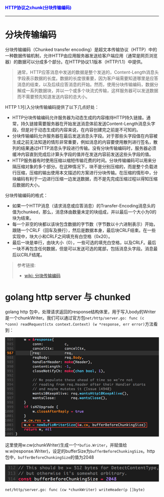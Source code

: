 #### <font color="blue">HTTP协议之chunk(分块传输编码)</font>

---

# 分块传输编码

分块传输编码（Chunked transfer encoding）是超文本传输协议（HTTP）中的一种数据传输机制，允许HTTP由应用服务器发送给客户端应用（通常是网页浏览器）的数据可以分成多个部分。在HTTP协议1.1版本（HTTP/1.1）中提供。

> 通常，HTTP应答消息中发送的数据是整个发送的，Content-Length消息头字段表示数据的长度。数据的长度很重要，因为客户端需要知道哪里是应答消息的结束，以及后续应答消息的开始。然而，使用分块传输编码，数据分解成一系列数据块，并以一个或多个块流式传输，这样服务器可以发送数据而不需要预先知道发送内容的总大小。

HTTP 1.1引入分块传输编码提供了以下几点好处：

* HTTP分块传输编码允许服务器为动态生成的内容维持HTTP持久链接。通常，持久链接需要服务器在开始发送消息体前发送Content-Length消息头字段，但是对于动态生成的内容来说，在内容创建完之前是不可知的。
* 分块传输编码允许服务器在最后发送消息头字段。对于那些头字段值在内容被生成之前无法知道的情形非常重要，例如消息的内容要使用散列进行签名，散列的结果通过HTTP消息头字段进行传输。没有分块传输编码时，服务器必须缓冲内容直到完成后计算头字段的值并在发送内容前发送这些头字段的值。
* HTTP服务器有时使用压缩以缩短传输花费的时间。分块传输编码可以用来分隔压缩对象的多个部分。在这种情况下，块不是分别压缩的，而是整个负载进行压缩，压缩的输出使用本文描述的方案进行分块传输。在压缩的情形中，分块编码有利于一边进行压缩一边发送数据，而不是先完成压缩过程以得知压缩后数据的大小。

分块传输编码的格式：

* 如果一个HTTP消息（请求消息或应答消息）的Transfer-Encoding消息头的值为chunked，那么，消息体由数量未定的块组成，并以最后一个大小为0的块为结束。
* 每一个非空的块都以该块包含数据的字节数（字节数以十六进制表示）开始，跟随一个CRLF（回车及换行），然后是数据本身，最后块CRLF结束。在一些实现中，块大小和CRLF之间填充有白空格（0x20）。
* 最后一块是单行，由块大小（0），一些可选的填充白空格，以及CRLF。最后一块不再包含任何数据，但是可以发送可选的尾部，包括消息头字段。消息最后以CRLF结尾。

> 参考链接:
> 
> * [wiki: 分块传输编码](https://zh.wikipedia.org/wiki/%E5%88%86%E5%9D%97%E4%BC%A0%E8%BE%93%E7%BC%96%E7%A0%81)

# golang http server 与 chunked

golang http 包中，处理请求返回的response结构体里，用于写入body的Writer是一个chunkWriter。我们可以通过官方包`net/http/server.go: func (c *conn) readRequest(ctx context.Context) (w *response, err error)`方法看到：

![](./image/chunk_1.jpg)

这里使用w.cw(chunkWriter)生成一个`*bufio.Writer`，并赋值给w.w(response.Writer)，设定的bufferSize为`bufferBeforeChunkingSize`。http包中，`bufferBeforeChunkingSize`的值为2048

![](./image/chunk_2.jpg)

`net/http/server.go: func (cw *chunkWriter) writeHeader(p []byte)`

